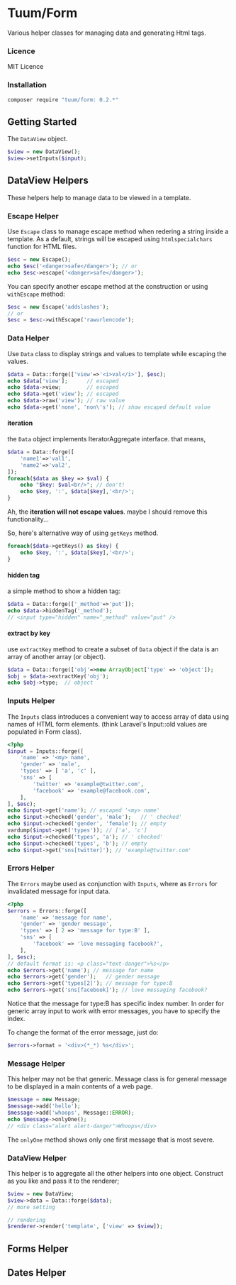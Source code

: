 Tuum/Form
======

Various helper classes for managing data and generating Html tags. 

### Licence

MIT Licence

### Installation

```sh
composer require "tuum/form: 0.2.*"
```

Getting Started
------

The ```DataView``` object. 

```php
$view = new DataView();
$view->setInputs($input);
```


DataView Helpers
------

These helpers help to manage data to be viewed in a template.  

### Escape Helper

Use ```Escape``` class to manage escape method when redering a string inside a template. As a default, strings will be escaped using ```htmlspecialchars``` function for HTML files. 

```php
$esc = new Escape();
echo $esc('<danger>safe</danger>'); // or
echo $esc->escape('<danger>safe</danger>');
```

You can specify another escape method at the construction or using ```withEscape``` method:

```php
$esc = new Escape('addslashes');
// or
$esc = $esc->withEscape('rawurlencode');
```

### Data Helper

Use ```Data``` class to display strings and values to template while escaping the values. 


```php
$data = Data::forge(['view'=>'<i>val</i>'], $esc);
echo $data['view'];      // escaped
echo $data->view;        // escaped
echo $data->get('view'); // escaped
echo $data->raw('view'); // raw value
echo $data->get('none', 'non\'s'); // show escaped default value
```

#### iteration

the ```Data``` object implements IteratorAggregate interface. that means,

```php
$data = Data::forge([
    'name1'=>'val1',
    'name2'=>'val2',
]);
foreach($data as $key => $val) {
    echo "$key: $val<br/>"; // don't!
    echo $key, ':', $data[$key],'<br/>';
}
```

Ah, the __iteration will not escape values__. maybe I should remove this functionality... 

So, here's alternative way of using ```getKeys``` method.

```php
foreach($data->getKeys() as $key) {
    echo $key, ':', $data[$key],'<br/>';
}
```

#### hidden tag

a simple method to show a hidden tag:

```php
$data = Data::forge(['_method'=>'put']);
echo $data->hiddenTag('_method');  
// <input type="hidden" name="_method" value="put" />
```

#### extract by key 

use ```extractKey``` method to create a subset of ```Data``` object if the data is  an array of another array (or object).

```php
$data = Data::forge(['obj'=>new ArrayObject['type' => 'object']);
$obj = $data->extractKey('obj');
echo $obj->type;  // object
```

### Inputs Helper

The ```Inputs``` class introduces a convenient way to access array of data using names of HTML form elements. (think Laravel's Input::old values are populated in Form class). 

```php
<?php
$input = Inputs::forge([
    'name' => '<my> name',
    'gender' => 'male',
    'types' => [ 'a', 'c' ],
    'sns' => [
        'twitter' => 'example@twitter.com',
        'facebook' => 'example@facebook.com',
    ],
], $esc);
echo $input->get('name'); // escaped '<my> name'
echo $input->checked('gender', 'male');   // ' checked'
echo $input->checked('gender', 'female'); // empty
vardump($input->get('types')); // ['a', 'c']
echo $input->checked('types', 'a'); // ' checked'
echo $input->checked('types', 'b'); // empty
echo $input->get('sns[twitter]'); // 'example@twitter.com'
```

### Errors Helper

The ```Errors``` maybe used as conjunction with ```Inputs```, where as ```Errors``` for invalidated message for input data. 

```php
<?php
$errors = Errors::forge([
    'name' => 'message for name',
    'gender' => 'gender message',
    'types' => [ 2 => 'message for type:B' ],
    'sns' => [
        'facebook' => 'love messaging facebook?',
    ],
], $esc);
// default format is: <p class="text-danger">%s</p>
echo $errors->get('name'); // message for name
echo $errors->get('gender');   // gender message
echo $errors->get('types[2]'); // message for type:B
echo $errors->get('sns[facebook]'); // love messaging facebook?
```

Notice that the message for type:B has specific index number. In order for generic array input to work with error messages, you have to specify the index. 

To change the format of the error message, just do:

```php
$errors->format = '<div>(*_*) %s</div>';
```

### Message Helper

This helper may not be that generic. Message class is for general message to be displayed in a main contents of a web page.

```php
$message = new Message;
$message->add('hello');
$message->add('whoops', Message::ERROR);
echo $message->onlyOne(); 
// <div class="alert alert-danger">Whoops</div>
```

The ```onlyOne``` method shows only one first message that is most severe. 

### DataView Helper

This helper is to aggregate all the other helpers into one object. Construct as you like and pass it to the renderer; 

```php
$view = new DataView;
$view->data = Data::forge($data);
// more setting

// rendering
$renderer->render('template', ['view' => $view]);
```

Forms Helper
------

Dates Helper
------



